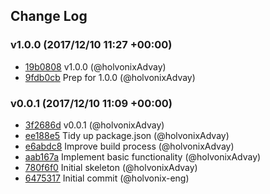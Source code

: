 ## Change Log

### v1.0.0 (2017/12/10 11:27 +00:00)

* [19b0808](https://github.com/holvonix-open/json2array/commit/19b08086cc98496a08c0d7076f5347bfee4aadf9) v1.0.0 (@holvonixAdvay)
* [9fdb0cb](https://github.com/holvonix-open/json2array/commit/9fdb0cbf6d5a6ea406f0aa1ea4b0877f06f29f76) Prep for 1.0.0 (@holvonixAdvay)

### v0.0.1 (2017/12/10 11:09 +00:00)

* [3f2686d](https://github.com/holvonix-open/json2array/commit/3f2686d6e98d122f4faa5397579786677faa014b) v0.0.1 (@holvonixAdvay)
* [ee188e5](https://github.com/holvonix-open/json2array/commit/ee188e55123bc4a9dbffd9f86be75ef6ae3bfc70) Tidy up package.json (@holvonixAdvay)
* [e6abdc8](https://github.com/holvonix-open/json2array/commit/e6abdc8c060bf745f3b1f25d3d5f5d2870509603) Improve build process (@holvonixAdvay)
* [aab167a](https://github.com/holvonix-open/json2array/commit/aab167a8d3785810318190fa8302ad9e3c9b2507) Implement basic functionality (@holvonixAdvay)
* [780f6f0](https://github.com/holvonix-open/json2array/commit/780f6f035621e11387fe97a6752fdeeae5912339) Initial skeleton (@holvonixAdvay)
* [6475317](https://github.com/holvonix-open/json2array/commit/647531756bf9078c990ff9a7f418d9c3f867cc0f) Initial commit (@holvonix-eng)
